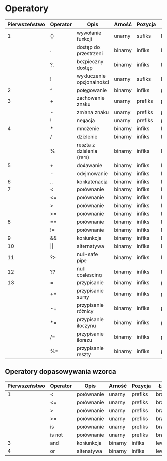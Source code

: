# Operatory

| Pierwszeństwo | Operator | Opis                      | Arność  | Pozycja | Łączność     |
|---------------|----------|---------------------------|---------|---------|--------------|
|       1       | ()       | wywołanie funkcji         | unarny  | sufiks  | lewostronna  |
|               | .        | dostęp do przestrzeni     | binarny | infiks  | lewostronna  |
|               | ?.       | bezpieczny dostęp         | binarny | infiks  | lewostronna  |
|               | !        | wykluczenie opcjonalności | unarny  | sufiks  | lewostronna  |
|       2       | ^        | potęgowanie               | binarny | infiks  | prawostronna |
|       3       | +        | zachowanie znaku          | unarny  | prefiks | prawostronna |
|               | -        | zmiana znaku              | unarny  | prefiks | prawostronna |
|               | !        | negacja                   | unarny  | prefiks | prawostronna |
|       4       | *        | mnożenie                  | binarny | infiks  | lewostronna  |
|               | /        | dzielenie                 | binarny | infiks  | lewostronna  |
|               | %        | reszta z dzielenia (rem)  | binarny | infiks  | lewostronna  |
|       5       | +        | dodawanie                 | binarny | infiks  | lewostronna  |
|               | -        | odejmowanie               | binarny | infiks  | lewostronna  |
|       6       | ..       | konkatenacja              | binarny | infiks  | lewostronna  |
|       7       | <        | porównanie                | binarny | infiks  | lewostronna  |
|               | <=       | porównanie                | binarny | infiks  | lewostronna  |
|               | >        | porównanie                | binarny | infiks  | lewostronna  |
|               | >=       | porównanie                | binarny | infiks  | lewostronna  |
|       8       | ==       | porównanie                | binarny | infiks  | lewostronna  |
|               | !=       | porównanie                | binarny | infiks  | lewostronna  |
|       9       | &&       | koniunkcja                | binarny | infiks  | lewostronna  |
|      10       | \|\|     | alternatywa               | binarny | infiks  | lewostronna  |
|      11       | ?>       | null-safe pipe            | binarny | infiks  | lewostronna  |
|      12       | ??       | null coalescing           | binarny | infiks  | lewostronna  |
|      13       | =        | przypisanie               | binarny | infiks  | prawostronna |
|               | +=       | przypisanie sumy          | binarny | infiks  | prawostronna |
|               | -=       | przypisanie różnicy       | binarny | infiks  | prawostronna |
|               | *=       | przypisanie iloczynu      | binarny | infiks  | prawostronna |
|               | /=       | przypisanie ilorazu       | binarny | infiks  | prawostronna |
|               | %=       | przypisanie reszty        | binarny | infiks  | prawostronna |


## Operatory dopasowywania wzorca

| Pierwszeństwo | Operator | Opis                      | Arność  | Pozycja | Łączność     |
|---------------|----------|---------------------------|---------|---------|--------------|
|       1       | <        | porównanie                | unarny  | prefiks | brak         |
|               | <=       | porównanie                | unarny  | prefiks | brak         |
|               | >        | porównanie                | unarny  | prefiks | brak         |
|               | >=       | porównanie                | unarny  | prefiks | brak         |
|               | is       | porównanie                | unarny  | prefiks | brak         |
|               | is not   | porównanie                | unarny  | prefiks | brak         |
|       3       | and      | koniunkcja                | binarny | infiks  | lewostronna  |
|       4       | or       | altenatywa                | binarny | infiks  | lewostronna  |
